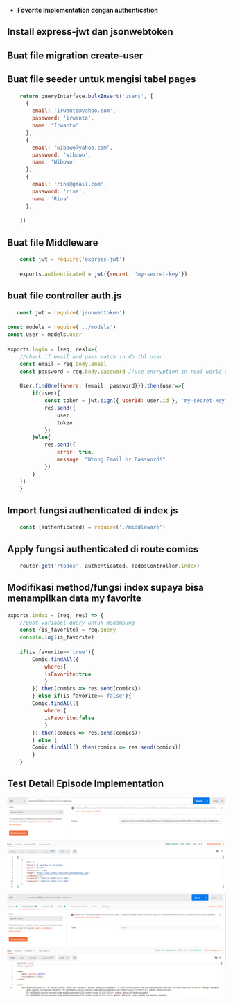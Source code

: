 - **Fovorite Implementation dengan authentication**

## Install express-jwt dan jsonwebtoken

## Buat file migration create-user

## Buat file seeder untuk mengisi tabel pages
```javascript
    return queryInterface.bulkInsert('users', [
      {
        email: 'irwanto@yahoo.com',
        password: 'irwanto',
        name: 'Irwanto'
      },
      {
        email: 'wibowo@yahoo.com',
        password: 'wibowo',
        name: 'Wibowo'
      },
      {
        email: 'rina@gmail.com',
        password: 'rina',
        name: 'Rina'
      },

    ])
```

## Buat file Middleware
```javascript
    const jwt = require('express-jwt')

    exports.authenticated = jwt({secret: 'my-secret-key'})
```

## buat file controller auth.js
```javascript
   const jwt = require('jsonwebtoken')

const models = require('../models')
const User = models.user

exports.login = (req, res)=>{
    //check if email and pass match in db tbl user
    const email = req.body.email
    const password = req.body.password //use encryption in real world case!

    User.findOne({where: {email, password}}).then(user=>{
        if(user){
            const token = jwt.sign({ userId: user.id }, 'my-secret-key')
            res.send({
                user,
                token
            })
        }else{
            res.send({
                error: true,
                message: "Wrong Email or Password!"
            })
        }
    })
    }
```

## Import fungsi authenticated di index js
```javascript
    const {authenticated} = require('./middleware')
```

## Apply fungsi authenticated di route comics
```javascript
    router.get('/todos', authenticated, TodosController.index)
```

## Modifikasi method/fungsi index  supaya bisa menampilkan data my favorite
```javascript
exports.index = (req, res) => {
    //Buat variabel query untuk menampung
    const {is_favorite} = req.query
    console.log(is_favorite)

    if(is_favorite=='true'){
        Comic.findAll({
            where:{
            isFavorite:true
            }
        }).then(comics => res.send(comics))
        } else if(is_favorite=='false'){
        Comic.findAll({
            where:{
            isFavorite:false
            }
        }).then(comics => res.send(comics))
        } else {
        Comic.findAll().then(comics => res.send(comics))
        }
    }
```

## Test Detail Episode Implementation
<img src="./image_git/Favorite.PNG" width="800" alt="webtoon"/><br />
<img src="./image_git/Favorite2.PNG" width="800" alt="webtoon"/>